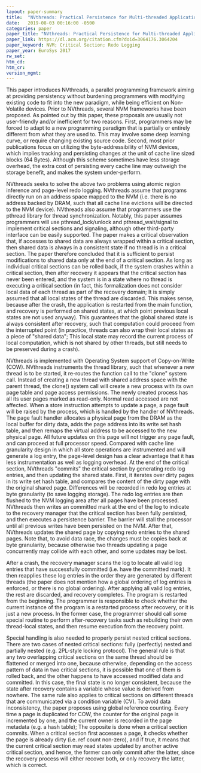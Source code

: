 ```yaml
---
layout: paper-summary
title:  "NVthreads: Practical Persistence for Multi-threaded Applications"
date:   2019-08-03 00:16:00 -0500
categories: paper
paper_title: "NVthreads: Practical Persistence for Multi-threaded Applications"
paper_link: https://dl.acm.org/citation.cfm?doid=3064176.3064204
paper_keyword: NVM; Critical Section; Redo Logging
paper_year: EuroSys 2017
rw_set: 
htm_cd: 
htm_cr: 
version_mgmt: 
---
```


This paper introduces NVthreads, a parallel programming framework aiming at providing persistency without burdening 
programmers with modifying existing code to fit into the new paradigm, while being efficient on Non-Volatile devices.
Prior to NVthreads, several NVM frameworks have been proposed. As pointed out by this paper, these proposals are usually 
not user-friendly and/or inefficient for two reasons. First, programmers may be forced to adapt to a new programming
paradigm that is partially or entirely different from what they are used to. This may involve some deep learning curve,
or require changing existing source code. Second, most prior publications focus on utilizing the byte-addressibility
of NVM devices, which implies tracking and persisting changes at the unit of cache line sized blocks (64 Bytes). Although
this scheme sometimes have less storage overhead, the extra cost of persisting every cache line may outweigh the 
storage benefit, and makes the system under-perform. 

NVthreads seeks to solve the above two problems using atomic region inference and page-level redo logging. NVthreads assume 
that programs directly run on an address space mapped to the NVM (i.e. there is no address backed by DRAM, such that all 
cache line evictions will be directed to the NVM device). NVthreads also assume that programmers use the pthread library
for thread synchronization. Notably, this paper assumes programmers will use pthread_lock/unlock and pthread_wait/signal
to implement critical sections and signaling, although other third-party interface can be easily supported. The paper makes 
a critical observation that, if accesses to shared data are always wrapped within a critical section, then shared data 
is always in a consistent state if no thread is in a critical section. The paper therefore concluded that it is sufficient 
to persist modifications to shared data only at the end of a critical section. As long as individual critical sections 
can be rolled back, if the system crashes within a critical section, then after recovery it appears that the critical
section has never been entered, and the system is in a state where no thread is executing a critical section (in fact,
this formalization does not consider local data of each thread as part of the recovery domain; It is simply assumed 
that all local states of the thread are discarded. This makes sense, because after the crash, the application is restarted 
from the main function, and recovery is performed on shared states, at which point previous local states are not used anyway). 
This guarantees that the global shared state is always consistent after recovery, such that computation could proceed
from the interrupted point (in practice, threads can also wrap their local states as a piece of "shared data"; This local
state may record the current process of local computation, which is not shared by other threads, but still needs to be 
preserved during a crash).

NVthreads is implemented with Operating System support of Copy-on-Write (COW). NVthreads instruments the thread library,
such that whenever a new thread is to be started, it re-routes the function call to the "clone" system call. Instead of 
creating a new thread with shared address space with the parent thread, the clone() system call will create a new process
with its own page table and page access permissions. The newly created process has all its user pages marked as read-only.
Normal read accessed are not affected. When a store instruction attempts to update a page, a page fault will be raised 
by the process, which is handled by the handler of NVthreads. The page fault handler allocates a physical page from the DRAM
as the local buffer for dirty data, adds the page address into its write set hash table, and then remaps the virtual 
address to be accessed to the new physical page. All future updates on this page will not trigger any page fault, and 
can proceed at full processor speed. Compared with cache line granularity design in which all store operations are 
instrumented and will generate a log entry, the page-level design has a clear advantage that it has less instrumentation 
as well as logging overhead. At the end of the critical section, NVthreads "commits" the critical section by generating 
redo log entries, and then updating the shared state. First, it iterates over dirty pages in its write set hash table, 
and compares the content of the dirty page with the original shared page. Differences will be recorded in redo log entries
at byte granularity (to save logging storage). The redo log entries are then flushed to the NVM logging area after all pages have
been processed. NVthreads then writes an committed mark at the end of the log to indicate to the recovery manager that the 
critical section has been fully persisted, and then executes a persistence barrier. The barrier will stall the processor until
all previous writes have been persisted on the NVM. After that, NVthreads updates the shared page by copying redo entries
to the shared pages. Note that, to avoid data race, the changes must be copies back at byte granularity, because otherwise
two threads updating a page concurrently may collide with each other, and some updates may be lost. 

After a crash, the recovery manager scans the log to locate all valid log entries that have successfully committed (i.e. have 
the committed mark). It then reapplies these log entries in the order they are generated by different threads (the paper does not 
mention how a global ordering of log entries is enforced, or there is no global ordering). After applying all valid log entries,
the rest are discarded, and recovery completes. The program is restarted from the beginning. The programmer is responsible
to check whether the current instance of the program is a restarted process after recovery, or it is just a new process.
In the former case, the programmer should call some special routine to perform after-recovery tasks such as rebuilding 
their own thread-local states, and then resume execution from the recovery point. 

Special handling is also needed to properly persist nested critical sections. There are two cases of nested critical sections:
fully (perfectly) nested and partially nested (e.g. 2PL-style locking protocol). The general rule is that any two overlapping 
critical sections on the same thread should be flattened or merged into one, because otherwise, depending on the 
access pattern of data in two critical sections, it is possible that one of them is rolled back, and the other happens to 
have accessed modified data and committed. In this case, the final state is no longer consistent, because the state 
after recovery contains a variable whose value is derived from nowhere. The same rule also applies to critical sections on 
different threads that are communicated via a condition variable (CV). To avoid data inconsistency, the paper proposes 
using global reference counting. Every time a page is duplicated for COW, the counter for the original page is incremented
by one, and the current owner is recorded in the page metadata (e.g. a hash table); The opposite is done when a critical
section commits. When a critical section first accesses a page, it checks whether the page is already dirty (i.e. ref count
non-zero), and if true, it means that the current critical section may read states updated by another active critical
section, and hence, the former can only commit after the latter, since the recovery process will either recover both, or 
only recovery the latter, which is correct. 
